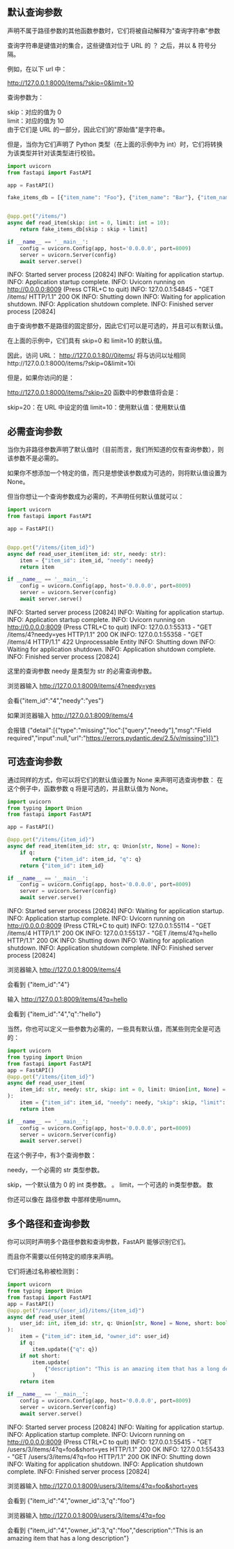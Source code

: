 ## 默认查询参数

声明不属于路径参数的其他函数参数时，它们将被自动解释为"查询字符串"参数

查询字符串是键值对的集合，这些键值对位于 URL 的 ？ 之后，并以 & 符号分隔。

例如，在以下 url 中：

http://127.0.0.1:8000/items/?skip=0&limit=10

查询参数为：

skip：对应的值为   0  
limit：对应的值为   10  
由于它们是 URL 的一部分，因此它们的"原始值"是字符串。

但是，当你为它们声明了 Python 类型（在上面的示例中为 int）时，它们将转换为该类型并针对该类型进行校验。

```python
import uvicorn
from fastapi import FastAPI

app = FastAPI()

fake_items_db = [{"item_name": "Foo"}, {"item_name": "Bar"}, {"item_name": "Baz"}]


@app.get("/items/")
async def read_item(skip: int = 0, limit: int = 10):
    return fake_items_db[skip : skip + limit]

if __name__ == '__main__':
    config = uvicorn.Config(app, host='0.0.0.0', port=8009)
    server = uvicorn.Server(config)
    await server.serve()
```
INFO:     Started server process [20824]
INFO:     Waiting for application startup.
INFO:     Application startup complete.
INFO:     Uvicorn running on http://0.0.0.0:8009 (Press CTRL+C to quit)
INFO:     127.0.0.1:54845 - "GET /items/ HTTP/1.1" 200 OK
INFO:     Shutting down
INFO:     Waiting for application shutdown.
INFO:     Application shutdown complete.
INFO:     Finished server process [20824]

由于查询参数不是路径的固定部分，因此它们可以是可选的，并且可以有默认值。

在上面的示例中，它们具有 skip=0 和 limit=10 的默认值。

因此，访问 URL：
http://127.0.0.1:80//0items/
将与访问以址相同http://127.0.0.1:8000/items/?skip=0&limit=10i

但是，如果你访问的是：

http://127.0.0.1:8000/items/?skip=20
函数中的参数值将会是：

skip=20：在 URL 中设定的值
limit=10：使用默认值：使用默认值

## 必需查询参数
当你为非路径参数声明了默认值时（目前而言，我们所知道的仅有查询参数），则该参数不是必需的。

如果你不想添加一个特定的值，而只是想使该参数成为可选的，则将默认值设置为 None。

但当你想让一个查询参数成为必需的，不声明任何默认值就可以：

```python
import uvicorn
from fastapi import FastAPI

app = FastAPI()


@app.get("/items/{item_id}")
async def read_user_item(item_id: str, needy: str):
    item = {"item_id": item_id, "needy": needy}
    return item

if __name__ == '__main__':
    config = uvicorn.Config(app, host='0.0.0.0', port=8009)
    server = uvicorn.Server(config)
    await server.serve()
```
INFO:     Started server process [20824]
INFO:     Waiting for application startup.
INFO:     Application startup complete.
INFO:     Uvicorn running on http://0.0.0.0:8009 (Press CTRL+C to quit)
INFO:     127.0.0.1:55313 - "GET /items/4?needy=yes HTTP/1.1" 200 OK
INFO:     127.0.0.1:55358 - "GET /items/4 HTTP/1.1" 422 Unprocessable Entity
INFO:     Shutting down
INFO:     Waiting for application shutdown.
INFO:     Application shutdown complete.
INFO:     Finished server process [20824]

这里的查询参数 needy 是类型为 str 的必需查询参数。

浏览器输入 http://127.0.0.1:8009/items/4?needy=yes

会看{"item_id":"4","needy":"yes"}

如果浏览器输入 http://127.0.0.1:8009/items/4

会报错 {"detail":[{"type":"missing","loc":["query","needy"],"msg":"Field required","input":null,"url":"https://errors.pydantic.dev/2.5/v/missing"}]}"}

## 可选查询参数
通过同样的方式，你可以将它们的默认值设置为 None 来声明可选查询参数：
在这个例子中，函数参数 q 将是可选的，并且默认值为 None。

```python
import uvicorn
from typing import Union
from fastapi import FastAPI

app = FastAPI()

@app.get("/items/{item_id}")
async def read_item(item_id: str, q: Union[str, None] = None):
    if q:
        return {"item_id": item_id, "q": q}
    return {"item_id": item_id}

if __name__ == '__main__':
    config = uvicorn.Config(app, host='0.0.0.0', port=8009)
    server = uvicorn.Server(config)
    await server.serve()
```
INFO:     Started server process [20824]
INFO:     Waiting for application startup.
INFO:     Application startup complete.
INFO:     Uvicorn running on http://0.0.0.0:8009 (Press CTRL+C to quit)
INFO:     127.0.0.1:55114 - "GET /items/4 HTTP/1.1" 200 OK
INFO:     127.0.0.1:55137 - "GET /items/4?q=hello HTTP/1.1" 200 OK
INFO:     Shutting down
INFO:     Waiting for application shutdown.
INFO:     Application shutdown complete.
INFO:     Finished server process [20824]

浏览器输入 http://127.0.0.1:8009/items/4

会看到 {"item_id":"4"}

输入 http://127.0.0.1:8009/items/4?q=hello

会看到 {"item_id":"4","q":"hello"}


当然，你也可以定义一些参数为必需的，一些具有默认值，而某些则完全是可选的：


```python
import uvicorn
from typing import Union
from fastapi import FastAPI
app = FastAPI()
@app.get("/items/{item_id}")
async def read_user_item(
    item_id: str, needy: str, skip: int = 0, limit: Union[int, None] = None
):
    item = {"item_id": item_id, "needy": needy, "skip": skip, "limit": limit}
    return item

if __name__ == '__main__':
    config = uvicorn.Config(app, host='0.0.0.0', port=8009)
    server = uvicorn.Server(config)
    await server.serve()
```
在这个例子中，有3个查询参数：

needy，一个必需的 str 类型参数。

skip，一个默认值为 0 的 int 类参数。 。 limit，一个可选的 in类型参数。 数

你还可以像在 路径参数 中那样使用numn。

## 多个路径和查询参数
你可以同时声明多个路径参数和查询参数，FastAPI 能够识别它们。

而且你不需要以任何特定的顺序来声明。

它们将通过名称被检测到：
```python
import uvicorn
from typing import Union
from fastapi import FastAPI
app = FastAPI()
@app.get("/users/{user_id}/items/{item_id}")
async def read_user_item(
    user_id: int, item_id: str, q: Union[str, None] = None, short: bool = False
):
    item = {"item_id": item_id, "owner_id": user_id}
    if q:
        item.update({"q": q})
    if not short:
        item.update(
            {"description": "This is an amazing item that has a long description"}
        )
    return item

if __name__ == '__main__':
    config = uvicorn.Config(app, host='0.0.0.0', port=8009)
    server = uvicorn.Server(config)
    await server.serve()
```

INFO:     Started server process [20824]
INFO:     Waiting for application startup.
INFO:     Application startup complete.
INFO:     Uvicorn running on http://0.0.0.0:8009 (Press CTRL+C to quit)
INFO:     127.0.0.1:55415 - "GET /users/3/items/4?q=foo&short=yes HTTP/1.1" 200 OK
INFO:     127.0.0.1:55433 - "GET /users/3/items/4?q=foo HTTP/1.1" 200 OK
INFO:     Shutting down
INFO:     Waiting for application shutdown.
INFO:     Application shutdown complete.
INFO:     Finished server process [20824]

浏览器输入 http://127.0.0.1:8009/users/3/items/4?q=foo&short=yes

会看到 {"item_id":"4","owner_id":3,"q":"foo"}

浏览器输入 http://127.0.0.1:8009/users/3/items/4?q=foo

会看到 {"item_id":"4","owner_id":3,"q":"foo","description":"This is an amazing item that has a long description"}